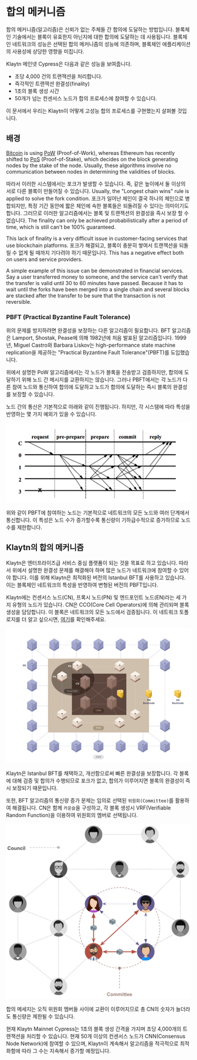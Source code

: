 # 합의 메커니즘 <a id="consensus-mechanism"></a>

합의 메커니즘(알고리즘)은 신뢰가 없는 주체들 간 합의에 도달하는 방법입니다. 블록체인 기술에서는 블록이 유효한지 아닌지에 대한 합의에 도달하는 데 사용됩니다. 블록체인 네트워크의 성능은 선택된 합의 메커니즘의 성능에 의존하며, 블록체인 애플리케이션의 사용성에 상당한 영향을 미칩니다.

Klaytn 메인넷 Cypress은 다음과 같은 성능을 보여줍니다.
- 초당 4,000 건의 트랜잭션을 처리합니다.
- 즉각적인 트랜잭션 완결성(finality)
- 1초의 블록 생성 시간
- 50개가 넘는 컨센서스 노드가 합의 프로세스에 참여할 수 있습니다.

이 문서에서 우리는 Klaytn이 어떻게 고성능 합의 프로세스를 구현했는지 살펴볼 것입니다.

## 배경 <a id="background"></a>

[Bitcoin](https://en.wikipedia.org/wiki/Bitcoin) is using [PoW](https://en.wikipedia.org/wiki/Proof_of_work) (Proof-of-Work), whereas Ethereum has recently shifted to [PoS](https://en.wikipedia.org/wiki/Proof_of_stake) (Proof-of-Stake), which decides on the block generating nodes by the stake of the node. Usually, these algorithms involve no communication between nodes in determining the validities of blocks.

따라서 이러한 시스템에서는 포크가 발생할 수 있습니다. 즉, 같은 높이에서 둘 이상의 서로 다른 블록이 만들어질 수 있습니다. Usually, the "Longest chain wins" rule is applied to solve the fork condition. 포크가 일어난 체인이 결국 하나의 체인으로 병합되지만, 특정 기간 동안에 짧은 체인에 속한 블록들은 되돌려질 수 있다는 의미이기도 합니다. 그러므로 이러한 알고리즘에서는 블록 및 트랜잭션의 완결성을 즉시 보장 할 수 없습니다. The finality can only be achieved probabilistically after a period of time, which is still can't be 100% guaranteed.

This lack of finality is a very difficult issue in customer-facing services that use blockchain platforms. 포크가 해결되고, 블록이 충분히 쌓여서 트랜잭션을 되돌릴 수 없게 될 때까지 기다려야 하기 때문입니다. This has a negative effect both on users and service providers.

A simple example of this issue can be demonstrated in financial services. Say a user transferred money to someone, and the service can't verify that the transfer is valid until 30 to 60 minutes have passed. Because it has to wait until the forks have been merged into a single chain and several blocks are stacked after the transfer to be sure that the transaction is not reversible.

### PBFT (Practical Byzantine Fault Tolerance)  <a id="pbft-practical-byzantine-fault-tolerance"></a>
위의 문제를 방지하려면 완결성을 보장하는 다른 알고리즘이 필요합니다. BFT 알고리즘은 Lamport, Shostak, Pease에 의해 1982년에 처음 발표된 알고리즘입니다. 1999년, Miguel Castro와 Barbara Liskov는 high-performance state machine replication을 제공하는 "Practical Byzantine Fault Tolerance"(PBFT)를 도입했습니다.

위에서 설명한 PoW 알고리즘에서는 각 노드가 블록을 전송받고 검증하지만, 합의에 도달하기 위해 노드 간 메시지를 교환하지는 않습니다. 그러나 PBFT에서는 각 노드가 다른 참여 노드와 통신하여 합의에 도달하고 노드가 합의에 도달하는 즉시 블록의 완결성를 보장할 수 있습니다.

노드 간의 통신은 기본적으로 아래와 같이 진행됩니다. 하지만, 각 시스템에 따라 특성을 반영하는 몇 가지 예외가 있을 수 있습니다.

![PBFT message flow](../images/pbft.png)

위와 같이 PBFT에 참여하는 노드는 기본적으로 네트워크의 모든 노드와 여러 단계에서 통신합니다. 이 특성은 노드 수가 증가할수록 통신량이 기하급수적으로 증가하므로 노드 수를 제한합니다.

## Klaytn의 합의 메커니즘 <a id="consensus-mechanism-in-klaytn"></a>
Klaytn은 엔터프라이즈급 서비스 중심 플랫폼이 되는 것을 목표로 하고 있습니다. 따라서 위에서 설명한 완결성 문제를 해결해야 하며 많은 노드가 네트워크에 참여할 수 있어야 합니다. 이를 위해 Klaytn은 최적화된 버전의 Istanbul BFT를 사용하고 있습니다. 이는 블록체인 네트워크의 특성을 반영하여 변형된 버전의 PBFT입니다.

Klaytn에는 컨센서스 노드(CN), 프록시 노드(PN) 및 엔드포인트 노드(EN)라는 세 가지 유형의 노드가 있습니다. CN은 CCO(Core Cell Operators)에 의해 관리되며 블록 생성을 담당합니다. 이 블록은 네트워크의 모든 노드에서 검증됩니다. 이 네트워크 토폴로지를 더 알고 싶으시면, [여기](../README.md#klaytn-network-topology)를 확인해주세요.

![Network topology](../images/klaytn_network_node.png)

Klaytn은 Istanbul BFT를 채택하고, 개선함으로써 빠른 완결성을 보장합니다. 각 블록에 대해 검증 및 합의가 수행되므로 포크가 없고, 합의가 이루어지면 블록의 완결성이 즉시 보장되기 때문입니다.

또한, BFT 알고리즘의 통신량 증가 문제는 임의로 선택된 `위원회(Committee)`를 활용하여 해결됩니다. CN은 함께 `카운슬`을 구성하고, 각 블록 생성시 VRF(Verifiable Random Function)을 이용하여 위원회의 멤버로 선택됩니다.

![Concept of council and committee](../images/council-committee.png)

합의 메세지는 오직 위원회 멤버들 사이에 교환이 이루어지므로 총 CN의 숫자가 늘더라도 통신량은 제한될 수 있습니다.

현재 Klaytn Mainnet Cypress는 1초의 블록 생성 간격을 가지며 초당 4,000개의 트랜잭션을 처리할 수 있습니다. 현재 50개 이상의 컨센서스 노드가 CNN(Consensus Node Network)에 참여할 수 있으며, Klaytn이 계속해서 알고리즘을 적극적으로 최적화함에 따라 그 수는 지속해서 증가할 예정입니다.
